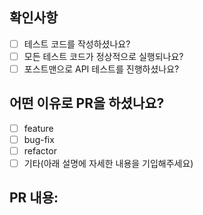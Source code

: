 ## 확인사항

- [ ] 테스트 코드를 작성하셨나요?
- [ ] 모든 테스트 코드가 정상적으로 실행되나요?
- [ ] 포스트맨으로 API 테스트를 진행하셨나요?

## 어떤 이유로 PR을 하셨나요?

- [ ] feature
- [ ] bug-fix
- [ ] refactor
- [ ] 기타(아래 설명에 자세한 내용을 기입해주세요)

## PR 내용:

<!-- 무엇을 한 것인지 설명을 쓸 것, 글 or 글 + 사진 가능 -->